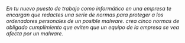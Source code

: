 *En tu nuevo puesto de trabajo como informático en una empresa te encargan que redactes una serie de normas para proteger a los ordenadores personales de un posible malware. crea cinco normas de obligado cumplimiento que eviten que un equipo de la empresa se vea afecta por un malware.*

